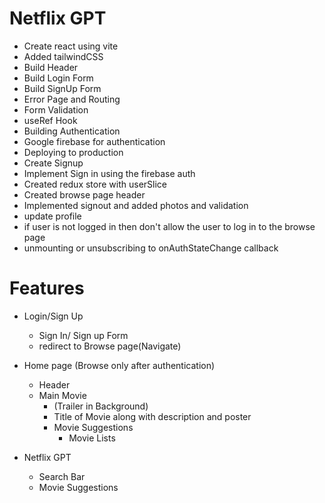 # Netflix GPT

- Create react using vite
- Added tailwindCSS
- Build Header
- Build Login Form
- Build SignUp Form
- Error Page and Routing
- Form Validation
- useRef Hook
- Building Authentication
- Google firebase for authentication
- Deploying to production
- Create Signup
- Implement Sign in using the firebase auth
- Created redux store with userSlice
- Created browse page header
- Implemented signout and added photos and validation
- update profile
- if user is not logged in then don't allow the user to log in to the browse page
- unmounting or unsubscribing to onAuthStateChange callback

# Features

- Login/Sign Up

  - Sign In/ Sign up Form
  - redirect to Browse page(Navigate)

- Home page (Browse only after authentication)
  - Header
  - Main Movie
    - (Trailer in Background)
    - Title of Movie along with description and poster
    - Movie Suggestions
      - Movie Lists
- Netflix GPT
  - Search Bar
  - Movie Suggestions
